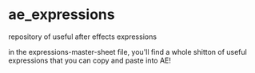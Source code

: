 # ae_expressions
repository of useful after effects expressions

in the expressions-master-sheet file, you'll find a whole shitton of useful expressions that you can copy and paste into AE!
